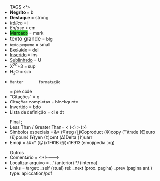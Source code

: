 <!DOCTYPE html>
<html lang="pt-br">
<head>
    <meta charset="UTF-8">
    <meta http-equiv="X-UA-Compatible" content="IE=edge">
    <meta name="viewport" content="width=device-width, initial-scale=1.0">
    <title>Lembretes</title>
    <style>        
        mark {background-color: limegreen;}
    </style>
</head>
<body>
    <ul>TAGS <*>
        <li><b>Negrito</b> = b </li>
        <li><strong>Destaque</strong> = strong</li>
        <li><i>Itálico</i> = i</li>
        <li><em>Enfase</em> = em</li>
        <li><mark>Marcado</mark> = mark</li>
        <li><big>texto grande</big> = big</li>
        <li><small>texto pequeno</small> = small</li>
        <li><del>Excluido</del> = del</li>
        <li><ins>Inserido</ins> = ins</li>
        <li><u>Sublinhado</u> = U</li>
        <li>X<sup>20</sup>+3 = sup</li>
        <li>H<sub>2</sub>O = sub</li>
        <li><pre><code>Manter       formatação</code></pre> = pre code</li>
        <li><q>Citações</q> = q</li>
        <li>Citações completas = blockquote</li>
        <li>Invertido = bdo</li>
        <li>Lista de definição = dl e dt</li>
    </ul>
    <ul>Final ;
        <li>Less Than / Greater Than=  &lt (<) &gt (>)</li>
        <li>Simbolos especiais = &* (&reg;)reg (&Coproduct;)Coproduct (&copy;)copy (&trade;)trade (&euro;)euro (&pound;)pound (&yen;)yen (&cent;)cent (&Delta;)Delta (&uarr;)uarr</li>
        <li>Emoji =  &#x* (&#x1F61B;)x1F61B (&#x1F913;)x1F913 (emojipedia.org)</li>
    </ul>
    <ul>Outros
        <li>Comentário = <*!----></li>
        <li>Localizar arquivo = ../ (anterior) */ (interna)</li>
        <li>Links = target: _self (atual) rel: _next (prox. pagina) _prev (pagina ant.) type: apliccation/pdf</li>
    </ul>
</body>
</html>